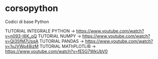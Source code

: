 # corsopython

Codici di base Python

TUTORIAL INTEGRALE PYTHON -> https://www.youtube.com/watch?v=n093-I6K_oQ 
TUTORIAL NUMPY -> https://www.youtube.com/watch?v=QI35fM7UsqA 
TUTORIAL PANDAS -> https://www.youtube.com/watch?v=1vJVWp48izM 
TUTORIAL MAThPLOTLIB -> https://www.youtube.com/watch?v=fE5G7WkUbV0
